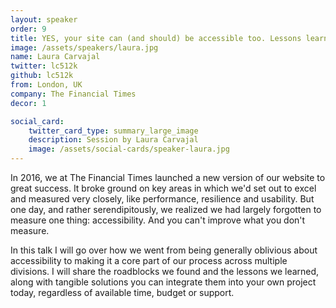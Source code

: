 ```yaml
---
layout: speaker
order: 9
title: YES, your site can (and should) be accessible too. Lessons learned in building FT.com
image: /assets/speakers/laura.jpg
name: Laura Carvajal
twitter: lc512k
github: lc512k
from: London, UK
company: The Financial Times
decor: 1

social_card:
    twitter_card_type: summary_large_image
    description: Session by Laura Carvajal
    image: /assets/social-cards/speaker-laura.jpg
---
```


In 2016, we at The Financial Times launched a new version of our website to great success. It broke ground on key areas in which we'd set out to excel and measured very closely, like performance, resilience and usability. But one day, and rather serendipitously, we realized we had largely forgotten to measure one thing: accessibility. And you can't improve what you don't measure.

In this talk I will go over how we went from being generally oblivious about accessibility to making it a core part of our process across multiple divisions. I will share the roadblocks we found and the lessons we learned, along with tangible solutions you can integrate them into your own project today, regardless of available time, budget or support.